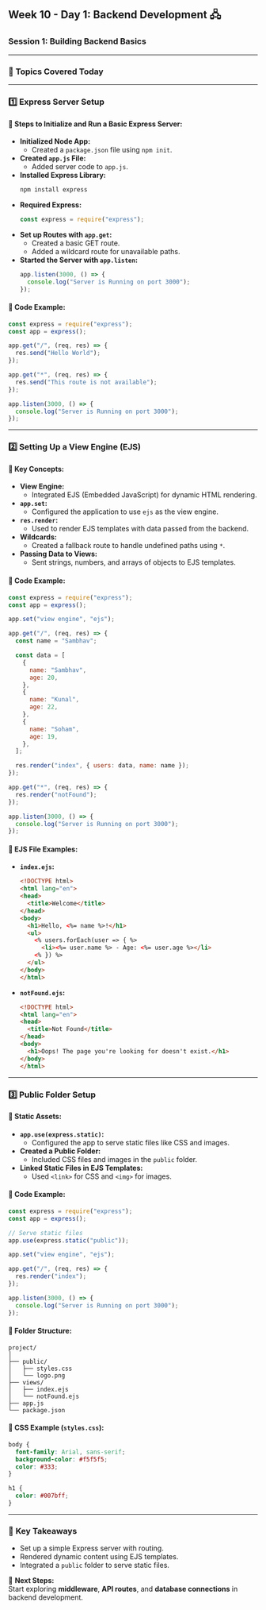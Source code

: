 ## Week 10 - Day 1: **Backend Development** 🖧  
### **Session 1: Building Backend Basics**  

---

### 🎯 **Topics Covered Today**  

---

### 1️⃣ **Express Server Setup**  
#### 🚀 Steps to Initialize and Run a Basic Express Server:
- **Initialized Node App:**  
  - Created a `package.json` file using `npm init`.  
- **Created `app.js` File:**  
  - Added server code to `app.js`.  
- **Installed Express Library:**  
  ```bash
  npm install express
  ```  
- **Required Express:**  
  ```javascript
  const express = require("express");
  ```  
- **Set up Routes with `app.get`:**  
  - Created a basic GET route.  
  - Added a wildcard route for unavailable paths.  
- **Started the Server with `app.listen`:**  
  ```javascript
  app.listen(3000, () => {
    console.log("Server is Running on port 3000");
  });
  ```  

#### 🔧 **Code Example:**  
```javascript
const express = require("express");
const app = express();

app.get("/", (req, res) => {
  res.send("Hello World");
});

app.get("*", (req, res) => {
  res.send("This route is not available");
});

app.listen(3000, () => {
  console.log("Server is Running on port 3000");
});
```

---

### 2️⃣ **Setting Up a View Engine (EJS)**  

#### 📖 **Key Concepts:**
- **View Engine:**  
  - Integrated EJS (Embedded JavaScript) for dynamic HTML rendering.  
- **`app.set`:**  
  - Configured the application to use `ejs` as the view engine.  
- **`res.render`:**  
  - Used to render EJS templates with data passed from the backend.  
- **Wildcards:**  
  - Created a fallback route to handle undefined paths using `*`.  
- **Passing Data to Views:**  
  - Sent strings, numbers, and arrays of objects to EJS templates.

#### 🔧 **Code Example:**  
```javascript
const express = require("express");
const app = express();

app.set("view engine", "ejs");

app.get("/", (req, res) => {
  const name = "Sambhav";

  const data = [
    {
      name: "Sambhav",
      age: 20,
    },
    {
      name: "Kunal",
      age: 22,
    },
    {
      name: "Soham",
      age: 19,
    },
  ];

  res.render("index", { users: data, name: name });
});

app.get("*", (req, res) => {
  res.render("notFound");
});

app.listen(3000, () => {
  console.log("Server is Running on port 3000");
});
```

#### 🎨 **EJS File Examples:**
- **`index.ejs`:**  
  ```html
  <!DOCTYPE html>
  <html lang="en">
  <head>
    <title>Welcome</title>
  </head>
  <body>
    <h1>Hello, <%= name %>!</h1>
    <ul>
      <% users.forEach(user => { %>
        <li><%= user.name %> - Age: <%= user.age %></li>
      <% }) %>
    </ul>
  </body>
  </html>
  ```

- **`notFound.ejs`:**  
  ```html
  <!DOCTYPE html>
  <html lang="en">
  <head>
    <title>Not Found</title>
  </head>
  <body>
    <h1>Oops! The page you're looking for doesn't exist.</h1>
  </body>
  </html>
  ```

---

### 3️⃣ **Public Folder Setup**  
#### 📂 **Static Assets:**
- **`app.use(express.static)`:**  
  - Configured the app to serve static files like CSS and images.  
- **Created a Public Folder:**  
  - Included CSS files and images in the `public` folder.  
- **Linked Static Files in EJS Templates:**  
  - Used `<link>` for CSS and `<img>` for images.

#### 🔧 **Code Example:**  
```javascript
const express = require("express");
const app = express();

// Serve static files
app.use(express.static("public"));

app.set("view engine", "ejs");

app.get("/", (req, res) => {
  res.render("index");
});

app.listen(3000, () => {
  console.log("Server is Running on port 3000");
});
```

#### 📂 **Folder Structure:**
```
project/
│
├── public/
│   ├── styles.css
│   └── logo.png
├── views/
│   ├── index.ejs
│   └── notFound.ejs
├── app.js
└── package.json
```

#### 🎨 **CSS Example (`styles.css`):**
```css
body {
  font-family: Arial, sans-serif;
  background-color: #f5f5f5;
  color: #333;
}

h1 {
  color: #007bff;
}
```

---

### 🌟 **Key Takeaways**  
- Set up a simple Express server with routing.  
- Rendered dynamic content using EJS templates.  
- Integrated a `public` folder to serve static files.  

🚀 **Next Steps:**  
Start exploring **middleware**, **API routes**, and **database connections** in backend development.  